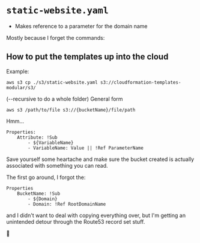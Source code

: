# `static-website.yaml`
- Makes reference to a parameter for the domain name

Mostly because I forget the commands:

## How to put the templates up into the cloud
Example:
```
aws s3 cp ./s3/static-website.yaml s3://cloudformation-templates-modular/s3/
```
(--recursive to do a whole folder)
General form 
```
aws s3 /path/to/file s3://{bucketName}/file/path 
```


Hmm...


```
Properties:
    Attribute: !Sub
        - ${VariableName}
        - VariableName: Value || !Ref ParameterName
``` 

Save yourself some heartache and make sure the bucket created is actually associated with something you can read. 

The first go around, I forgot the:
```
Properties
    BucketName: !Sub
        - ${Domain}
        - Domain: !Ref RootDomainName
```
and I didn't want to deal with copying everything over, but I'm getting an unintended detour through the Route53 record set stuff. 

:triumph: 